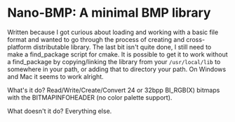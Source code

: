Nano-BMP: A minimal BMP library
=
Written because I got curious about loading and working with a basic file format and wanted to go through
the process of creating and cross-platform distributable library. The last bit isn't quite done, I still need
to make a find_package script for cmake. It is possible to get it to work without a find_package by copying/linking
the library from your `/usr/local/lib` to somewhere in your path, or adding that to directory your path. On Windows
and Mac it seems to work alright.

What's it do? Read/Write/Create/Convert 24 or 32bpp BI_RGB(X) bitmaps with the BITMAPINFOHEADER (no color palette support).

What doesn't it do? Everything else.

